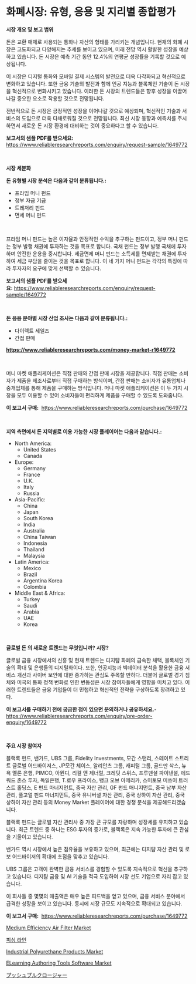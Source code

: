 <p><h1>화폐시장: 유형, 응용 및 지리별 종합평가</h1></p><p><strong>시장 개요 및 보고 범위</strong></p>
<p><p>돈은 교환 매체로 사용되는 통화나 자산의 형태를 가리키는 개념입니다. 현재의 화폐 시장은 고도화되고 다양해지는 추세를 보이고 있으며, 미래 전망 역시 활발한 성장을 예상하고 있습니다. 돈 시장은 예측 기간 동안 12.4%의 연평균 성장률을 기록할 것으로 예상됩니다. </p><p>이 시장은 디지털 통화와 모바일 결제 시스템의 발전으로 더욱 다각화되고 혁신적으로 변화하고 있습니다. 또한 금융 기술의 발전과 함께 인공 지능과 블록체인 기술이 돈 시장을 혁신적으로 변화시키고 있습니다. 이러한 돈 시장의 트렌드들은 향후 성장을 이끌어나갈 중요한 요소로 작용할 것으로 전망됩니다.</p><p>전반적으로 돈 시장은 긍정적인 성장을 이어나갈 것으로 예상되며, 혁신적인 기술과 서비스의 도입으로 더욱 다채로워질 것으로 전망됩니다. 최신 시장 동향과 예측치를 주시하면서 새로운 돈 시장 환경에 대비하는 것이 중요하다고 할 수 있습니다.</p></p>
<p><strong>보고서의 샘플 PDF를 받으세요:</strong> <a href="https://www.reliableresearchreports.com/enquiry/request-sample/1649772">https://www.reliableresearchreports.com/enquiry/request-sample/1649772</a></p>
<p>&nbsp;</p>
<p><strong>시장 세분화</strong></p>
<p><strong>돈 유형별 시장 분석은 다음과 같이 분류됩니다.:</strong></p>
<p><ul><li>프라임 머니 펀드</li><li>정부 자금 기금</li><li>트레저리 펀드</li><li>면세 머니 펀드</li></ul></p>
<p>&nbsp;</p>
<p><p>프라임 머니 펀드는 높은 이자율과 안정적인 수익을 추구하는 펀드이고, 정부 머니 펀드는 정부 발행 채권에 투자하는 것을 목표로 합니다. 국채 펀드는 정부 발행 국채에 투자하며 안전한 운용을 중시합니다. 세금면제 머니 펀드는 소득세를 면제받는 채권에 투자하여 세금 부담을 줄이는 것을 목표로 합니다. 이 네 가지 머니 펀드는 각각의 특징에 따라 투자자의 요구에 맞게 선택할 수 있습니다.</p></p>
<p><strong>보고서의 샘플 PDF를 받으세요:</strong>&nbsp;<a href="https://www.reliableresearchreports.com/enquiry/request-sample/1649772">https://www.reliableresearchreports.com/enquiry/request-sample/1649772</a></p>
<p>&nbsp;</p>
<p><strong> 돈 응용 분야별 시장 산업 조사는 다음과 같이 분류됩니다.:</strong></p>
<p><ul><li>다이렉트 세일즈</li><li>간접 판매</li></ul></p>
<p><strong><a href="https://www.reliableresearchreports.com/money-market-r1649772">https://www.reliableresearchreports.com/money-market-r1649772</a></strong></p>
<p>&nbsp;</p>
<p><p>머니 마켓 애플리케이션은 직접 판매와 간접 판매 시장을 제공합니다. 직접 판매는 소비자가 제품을 제조사로부터 직접 구매하는 방식이며, 간접 판매는 소비자가 유통업체나 중개업체를 통해 제품을 구매하는 방식입니다. 머니 마켓 애플리케이션은 이 두 가지 시장을 모두 이용할 수 있어 소비자들이 편리하게 제품을 구매할 수 있도록 도와줍니다.</p></p>
<p><strong>이 보고서 구매:</strong>&nbsp; <a href="https://www.reliableresearchreports.com/purchase/1649772">https://www.reliableresearchreports.com/purchase/1649772</a></p>
<p>&nbsp;</p>
<p><strong>지역 측면에서 돈 지역별로 이용 가능한 시장 플레이어는 다음과 같습니다.:</strong></p>
<p><ul>
    <li>
        North America:
        <ul>
            <li>United States</li>
            <li>Canada</li>
        </ul>
    </li>
    <li>
        Europe:
        <ul>
            <li>Germany</li>
            <li>France</li>
            <li>U.K.</li>
            <li>Italy</li>
            <li>Russia</li>
        </ul>
    </li>
    <li>
        Asia-Pacific:
        <ul>
            <li>China</li>
            <li>Japan</li>
            <li>South Korea</li>
            <li>India</li>
            <li>Australia</li>
            <li>China Taiwan</li>
            <li>Indonesia</li>
            <li>Thailand</li>
            <li>Malaysia</li>
        </ul>
    </li>
    <li>
        Latin America:
        <ul>
            <li>Mexico</li>
            <li>Brazil</li>
            <li>Argentina Korea</li>
            <li>Colombia</li>
        </ul>
    </li>
    <li>
        Middle East & Africa:
        <ul>
            <li>Turkey</li>
            <li>Saudi</li>
            <li>Arabia</li>
            <li>UAE</li>
            <li>Korea</li>
        </ul>
    </li>
    </ul></p>
<p>&nbsp;</p>
<p><strong>글로벌 돈 의 새로운 트렌드는 무엇입니까? 시장?</strong></p>
<p><p>글로벌 금융 시장에서의 신흥 및 현재 트렌드는 디지턈 화폐의 급속한 채택, 블록체인 기술의 확대 및 은행들의 디지털화이다. 또한, 인공지능과 빅데이터 분석을 활용한 금융 서비스 개선과 사이버 보안에 대한 증가하는 관심도 주목할 만하다. 더불어 글로벌 경기 침체와 미국의 통화 정책 변화로 인한 변동성은 시장 참여자들에게 영향을 미치고 있다. 이러한 트렌드들은 금융 기업들이 더 민첩하고 혁신적인 전략을 구상하도록 장려하고 있다.</p></p>
<p><strong>이 보고서를 구매하기 전에 궁금한 점이 있으면 문의하거나 공유하세요.</strong>- <a href="https://www.reliableresearchreports.com/enquiry/pre-order-enquiry/1649772">https://www.reliableresearchreports.com/enquiry/pre-order-enquiry/1649772</a></p>
<p>&nbsp;</p>
<p><strong>주요 시장 참여자</strong></p>
<p><p>블랙록 펀드, 밴가드, UBS 그룹, Fidelity Investments, 모간 스탠리, 스테이트 스트리트 글로벌 어드바이저스, JP모간 체이스, 알리안츠 그룹, 캐피털 그룹, 골드만 삭스, 뉴욕 멜론 은행, PIMCO, 아뮌디, 리걸 앤 제너럴, 크레딧 스위스, 프루덴셜 파이낸셜, 에드워드 존스 투자, 독일은행, T.로우 프라이스, 뱅크 오브 아메리카, 스미토모 미쓰이 트러스트 홀딩스, E 펀드 마너지먼트, 중국 자산 관리, GF 펀드 매니지먼트, 중국 남부 자산 관리, 풀고얼 펀드 마너지먼트, 중국 유니버셜 자산 관리, 중국 상하이 자산 관리, 중국 상하이 자산 관리 등의 Money Market 플레이어에 대한 경쟁 분석을 제공해드리겠습니다.</p><p>블랙록 펀드는 글로벌 자산 관리사 중 가장 큰 규모를 자랑하며 성장세를 유지하고 있습니다. 최근 트렌드 중 하나는 ESG 투자의 증가로, 블랙록은 지속 가능한 투자에 큰 관심을 기울이고 있습니다.</p><p>밴가드 역시 시장에서 높은 점유율을 보유하고 있으며, 최근에는 디지턈 자산 관리 및 로보 어드바이저의 확대에 초점을 맞추고 있습니다.</p><p>UBS 그룹은 고객이 완벽한 금융 서비스를 경험할 수 있도록 지속적으로 혁신을 추구하고 있습니다. 디지턈 금융 및 AI 기술을 적극 도입하여 시장 선도 기업으로 자리 잡고 있습니다.</p><p>이 회사들 중 몇몇의 매출액은 매우 높은 피드백을 얻고 있으며, 금융 서비스 분야에서 급격한 성장을 보이고 있습니다. 동시에 시장 규모도 지속적으로 확대되고 있습니다.</p></p>
<p><strong>이 보고서 구매:</strong>&nbsp;&nbsp;<a href="https://www.reliableresearchreports.com/purchase/1649772">https://www.reliableresearchreports.com/purchase/1649772</a></p>
<p><p><a href="https://github.com/abdelrhmankishk22/Market-Research-Report-List-4/blob/main/medium-efficiency-air-filter-market.md">Medium Efficiency Air Filter Market</a></p><p><a href="https://medium.com/@dudleyferry/%EB%82%9A%EC%8B%9C%EC%A4%84-%EC%8B%9C%EC%9E%A5%EC%9D%80-%EC%8B%9C%EC%9E%A5-%EC%A0%90%EC%9C%A0%EC%9C%A8-%ED%81%AC%EA%B8%B0-%EB%B0%8F-2031%EB%85%84%EA%B9%8C%EC%A7%80-%EC%98%88%EC%83%81%EB%90%98%EB%8A%94-%EC%A0%84%EB%A7%9D%EC%97%90-%EC%B4%88%EC%A0%90%EC%9D%84-%EB%A7%9E%EC%B6%94%EA%B3%A0-%EC%9E%88%EC%8A%B5%EB%8B%88%EB%8B%A4-34dee38915fc">피싱 라인</a></p><p><a href="https://issuu.com/reportprime-2/docs/industrial-polyurethane-products-market-size-2030.">Industrial Polyurethane Products Market</a></p><p><a href="https://www.linkedin.com/pulse/elearning-authoring-tools-software-market-size-outlook-forecast-jqsbc?trackingId=OZec2xZhgivU0j5O5CSvtQ%3D%3D">ELearning Authoring Tools Software Market</a></p><p><a href="https://medium.com/@rebekaanderson14/%E3%83%87%E3%82%B3%E3%83%BC%E3%83%87%E3%82%A3%E3%83%B3%E3%82%B0%E3%83%97%E3%83%83%E3%82%B7%E3%83%A5%E3%83%97%E3%83%AB%E3%82%AF%E3%83%AD%E3%83%BC%E3%82%B8%E3%83%A3%E3%83%BC%E5%B8%82%E5%A0%B4%E3%83%A1%E3%83%88%E3%83%AA%E3%82%AF%E3%82%B9-%E5%B8%82%E5%A0%B4%E3%82%B7%E3%82%A7%E3%82%A2-%E3%83%88%E3%83%AC%E3%83%B3%E3%83%89-%E3%81%8A%E3%82%88%E3%81%B3%E6%88%90%E9%95%B7%E3%83%91%E3%82%BF%E3%83%BC%E3%83%B3-43e22db71743">プッシュプルクロージャー</a></p></p>